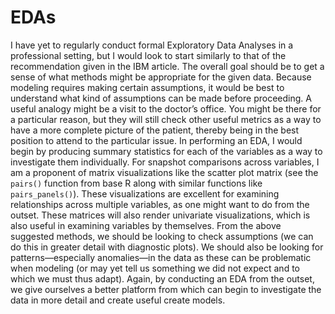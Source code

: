 # EDAs

I have yet to regularly conduct formal Exploratory Data Analyses in a professional setting, but I would look to start similarly to that of the recommendation given in the IBM article. The overall goal should be to get a sense of what methods might be appropriate for the given data. Because modeling requires making certain assumptions, it would be best to understand what kind of assumptions can be made before proceeding. A useful analogy might be a visit to the doctor’s office. You might be there for a particular reason, but they will still check other useful metrics as a way to have a more complete picture of the patient, thereby being in the best position to attend to the particular issue. 
In performing an EDA, I would begin by producing summary statistics for each of the variables as a way to investigate them individually. For snapshot comparisons across variables, I am a proponent of matrix visualizations like the scatter plot matrix (see the `pairs()` function from base R along with similar functions like `pairs_panels()`). These visualizations are excellent for examining relationships across multiple variables, as one might want to do from the outset.  These matrices will also render univariate visualizations, which is also useful in examining variables by themselves. 
From the above suggested methods, we should be looking to check assumptions (we can do this in greater detail with diagnostic plots). We should also be looking for patterns—especially anomalies—in the data as these can be problematic when modeling (or may yet tell us something we did not expect and to which we must thus adapt). 
Again, by conducting an EDA from the outset, we give ourselves a better platform from which can begin to investigate the data in more detail and create useful create models. 
